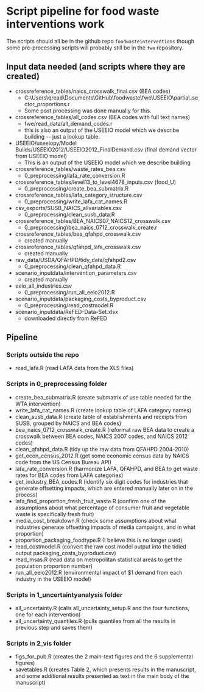 # Script pipeline for food waste interventions work

The scripts should all be in the github repo `foodwasteinterventions` though some pre-processing scripts will probably still be in the `fwe` repository.

## Input data needed (and scripts where they are created)

- crossreference_tables/naics_crosswalk_final.csv (BEA codes)
  + C:\Users\qread\Documents\GitHub\foodwaste\fwe\USEEIO\partial_sector_proportions.r
  + Some post processing was done manually for this. 
- crossreference_tables/all_codes.csv (BEA codes with full text names)
  + fwe/read_data/all_demand_codes.r
  + this is also an output of the USEEIO model which we describe building -- just a lookup table.
- USEEIO/useeiopy/Model Builds/USEEIO2012/USEEIO2012_FinalDemand.csv (final demand vector from USEEIO model)
  + This is an output of the USEEIO model which we describe building
- crossreference_tables/waste_rates_bea.csv
  + 0_preprocessing/lafa_rate_conversion.R
- crossreference_tables/level13_to_level4678_inputs.csv (food_U)
  + 0_preprocessing/create_bea_submatrix.R
- crossreference_tables/lafa_category_structure.csv
  + 0_preprocessing/write_lafa_cat_names.R
- csv_exports/SUSB_NAICS_allvariables.csv
  + 0_preprocessing/clean_susb_data.R
- crossreference_tables/BEA_NAICS07_NAICS12_crosswalk.csv
  + 0_preprocessing\bea_naics_0712_crosswalk_create.r
- crossreference_tables/bea_qfahpd_crosswalk.csv
  + created manually
- crossreference_tables/qfahpd_lafa_crosswalk.csv
  + created manually
- raw_data/USDA/QFAHPD/tidy_data/qfahpd2.csv
  + 0_preprocessing/clean_qfahpd_data.R
- scenario_inputdata/intervention_parameters.csv
  + created manually
- eeio_all_industries.csv
  + 0_preprocessing/run_all_eeio2012.R
- scenario_inputdata/packaging_costs_byproduct.csv
  + 0_preprocessing/read_costmodel.R
- scenario_inputdata/ReFED-Data-Set.xlsx
  + downloaded directly from ReFED

## Pipeline

### Scripts outside the repo

- read_lafa.R (read LAFA data from the XLS files)

### Scripts in 0_preprocessing folder

- create_bea_submatrix.R (create submatrix of use table needed for the WTA intervention)
- write_lafa_cat_names.R (create lookup table of LAFA category names)
- clean_susb_data.R (create table of establishments and receipts from SUSB, grouped by NAICS and BEA codes)
- bea_naics_0712_crosswalk_create.R (reformat raw BEA data to create a crosswalk between BEA codes, NAICS 2007 codes, and NAICS 2012 codes)
- clean_qfahpd_data.R (tidy up the raw data from QFAHPD 2004-2010)
- get_econ_census_2012.R (get some economic census data by NAICS code from the US Census Bureau API)
- lafa_rate_conversion.R (harmonize LAFA, QFAHPD, and BEA to get waste rates for BEA codes from LAFA categories)
- get_industry_BEA_codes.R (identify six digit codes for industries that generate offsetting impacts, which are entered manually later on in the process)
- lafa_find_proportion_fresh_fruit_waste.R (confirm one of the assumptions about what percentage of consumer fruit and vegetable waste is specifically fresh fruit)
- media_cost_breakdown.R (check some assumptions about what industries generate offsetting impacts of media campaigns, and in what proportion)
- proportion_packaging_foodtype.R (I believe this is no longer used)
- read_costmodel.R (convert the raw cost model output into the tidied output packaging_costs_byproduct.csv)
- read_msas.R (read data on metropolitan statistical areas to get the population proportion number)
- run_all_eeio2012.R (environmental impact of $1 demand from each industry in the USEEIO model)

### Scripts in 1_uncertaintyanalysis folder

- all_uncertainty.R (calls all_uncertainty_setup.R and the four functions, one for each intervention)
- all_uncertainty_quantiles.R (pulls quantiles from all the results in previous step and saves them)

### Scripts in 2_vis folder

- figs_for_pub.R (creates the 2 main-text figures and the 6 supplemental figures)
- savetables.R (creates Table 2, which presents results in the manuscript, and some additional results presented as text in the main body of the manuscript)